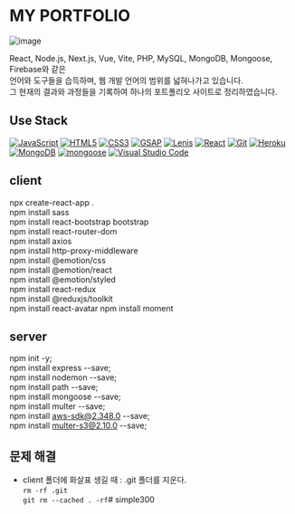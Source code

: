 # MY PORTFOLIO
![image](https://github.com/uUZINN/uzin-portfolio03/assets/89904583/861878b5-171e-4924-be9c-7016c36dba55)

React, Node.js, Next.js, Vue, Vite, PHP, MySQL, MongoDB, Mongoose, Firebase와 같은 <br>
언어와 도구들을 습득하며, 웹 개발 언어의 범위를 넓혀나가고 있습니다.<br>
그 현재의 결과와 과정들을 기록하여 하나의 포트폴리오 사이트로 정리하였습니다.

## Use Stack
<div>
  <a href="#"><img alt="JavaScript" src="https://img.shields.io/badge/JavaScript-F7DF1E?style=flat&logo=JavaScript&logoColor=white"></a>
  <a href="#"><img alt="HTML5" src="https://img.shields.io/badge/HTML5-E34F26?logo=HTML5&logoColor=white"></a>
  <a href="#"><img alt="CSS3" src="https://img.shields.io/badge/CSS3-1572B6?logo=CSS3&logoColor=white"></a>
  <a href="#"><img alt="GSAP" src="https://img.shields.io/badge/GSAP-0ae448?logo=GSAP&logoColor=white"></a>
  <a href="#"><img alt="Lenis" src="https://img.shields.io/badge/Lenis-ff98a2?logo=Lenis&logoColor=white"></a>
  <a href="#"><img alt="React" src="https://img.shields.io/badge/React-61DAFB?logo=React&logoColor=white"></a>
  <a href="#"><img alt="Git" src="https://img.shields.io/badge/Git-F05032?logo=Git&logoColor=white"></a>
  <a href="#"><img alt="Heroku" src="https://img.shields.io/badge/Heroku-79589f?logo=Heroku&logoColor=white"></a>
  <a href="#"><img alt="MongoDB" src="https://img.shields.io/badge/MongoDB-00684A?logo=MongoDB&logoColor=white"></a>
  <a href="#"><img alt="mongoose" src="https://img.shields.io/badge/mongoose-800?logo=mongoose&logoColor=white"></a>
  <a href="#"><img alt="Visual Studio Code" src="https://img.shields.io/badge/Visual Studio Code-007ACC?logo=Visual Studio Code&logoColor=white"></a>
</div>

## client
npx create-react-app .   
npm install sass   
npm install react-bootstrap bootstrap   
npm install react-router-dom   
npm install axios   
npm install http-proxy-middleware   
npm install @emotion/css    
npm install @emotion/react  
npm install @emotion/styled   
npm install react-redux   
npm install @reduxjs/toolkit   
npm install react-avatar
npm install moment

## server
npm init -y;   
npm install express --save;   
npm install nodemon --save;   
npm install path --save;   
npm install mongoose --save;   
npm install multer --save;      
npm install aws-sdk@2.348.0 --save;      
npm install multer-s3@2.10.0 --save;      

## 문제 해결
- client 폴더에 화살표 생길 때 : .git 폴더를 지운다.   
`rm -rf .git`   
`git rm --cached . -rf`# simple300   
